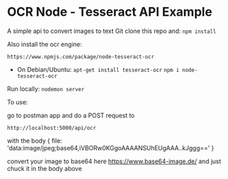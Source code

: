 # OCR Node - Tesseract API Example
A simple api to convert images to text
Git clone this repo and:
`npm install`

Also install the ocr engine:
```
https://www.npmjs.com/package/node-tesseract-ocr
```

- On Debian/Ubuntu:
`apt-get install tesseract-ocr`
`npm i node-tesseract-ocr`

Run locally:
`nodemon server`

To use:

go to postman app and do a POST request to

`http://localhost:5000/api/ocr`

with the body {
	file: 'data:image/jpeg;base64,iVBORw0KGgoAAAANSUhEUgAAA..kJggg=='
}

convert your image to base64 here https://www.base64-image.de/ and just chuck it in the body above